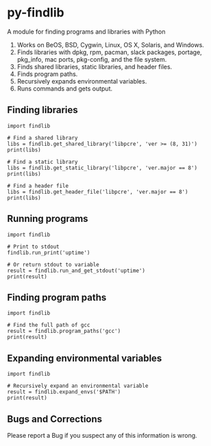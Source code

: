 py-findlib
==========

A module for finding programs and libraries with Python

1. Works on BeOS, BSD, Cygwin, Linux, OS X, Solaris, and  Windows.
2. Finds libraries with dpkg, rpm, pacman, slack packages, portage, pkg_info, mac ports, pkg-config, and the file system.
3. Finds shared libraries, static libraries, and header files.
4. Finds program paths.
5. Recursively expands environmental variables.
6. Runs commands and gets output.


Finding libraries
-----
    import findlib

    # Find a shared library
    libs = findlib.get_shared_library('libpcre', 'ver >= (8, 31)')
    print(libs)

    # Find a static library
    libs = findlib.get_static_library('libpcre', 'ver.major == 8')
    print(libs)

    # Find a header file
    libs = findlib.get_header_file('libpcre', 'ver.major == 8')
    print(libs)


Running programs
-----
    import findlib

    # Print to stdout
    findlib.run_print('uptime')

    # Or return stdout to variable
    result = findlib.run_and_get_stdout('uptime')
    print(result)


Finding program paths
-----
    import findlib

    # Find the full path of gcc
    result = findlib.program_paths('gcc')
    print(result)


Expanding environmental variables
-----
    import findlib

    # Recursively expand an environmental variable
    result = findlib.expand_envs('$PATH')
    print(result)


Bugs and Corrections
-----

Please report a Bug if you suspect any of this information is wrong.


